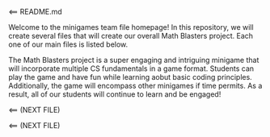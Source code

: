 <== README.md

Welcome to the minigames team file homepage! In this repository, we will create several files that will create our overall Math Blasters project. Each one of our main files is listed below. 

The Math Blasters project is a super engaging and intriguing minigame that will incorporate multiple CS fundamentals in a game format. Students can play the game and have fun while learning aobut basic coding principles. Additionally, the game will encompass other minigames if time permits. As a result, all of our students will continue to learn and be engaged!

<== (NEXT FILE)

<== (NEXT FILE)